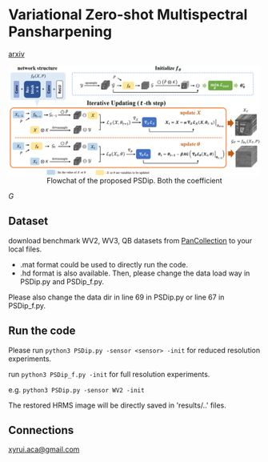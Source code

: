 # Variational Zero-shot Multispectral Pansharpening

[arxiv](https://arxiv.org/pdf/2407.06633)

<img src="./imgs/main.png" align="center">

<div align="center">
Flowchat of the proposed PSDip. Both the coefficient
</div>

$G$
## Dataset
download benchmark WV2, WV3, QB datasets from [PanCollection](https://liangjiandeng.github.io/PanCollection.html) to your local files.

* .mat format could be used to directly run the code.
* .hd format is also available. Then, please change the data load way in PSDip.py and PSDip_f.py.

Please also change the data dir in line 69 in PSDip.py or line 67 in PSDip_f.py.

## Run the code
Please run ``python3 PSDip.py -sensor <sensor> -init`` for reduced resolution experiments.

run ``python3 PSDip_f.py -init`` for full resolution experiments.

e.g. ``python3 PSDip.py -sensor WV2 -init``

The restored HRMS image will be directly saved in 'results/..' files. 

## Connections
<a href="mailto:xyrui.aca@gmail.com">xyrui.aca@gmail.com</a> 

